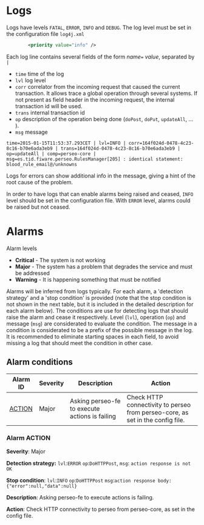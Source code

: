 # Logs

Logs have levels `FATAL`, `ERROR`, `INFO` and `DEBUG`. The log level must be set in the configuration file `log4j.xml`

```xml
		<priority value="info" />
```

Each log line contains several fields of the form *name*`=` *value*, separated by `|`
* `time` time of the log
* `lvl` log level
* `corr` correlator from the incoming request that caused the current transaction. It allows trace a global operation through several systems. If not present as field header in the incoming request, the internal transaction id will be used.
* `trans` internal transaction id
* `op`  description of the operation being done (`doPost`, `doPut`, `updateAll`, ... ).
* `msg` message

```
time=2015-01-15T11:53:37.293CET | lvl=INFO | corr=164f024d-0478-4c23-8c16-b70e6ada3eb9 | trans=164f024d-0478-4c23-8c16-b70e6ada3eb9 | op=updateAll | comp=perseo-core | msg=es.tid.fiware.perseo.RulesManager[205] : identical statement: blood_rule_email@/unknowns
```

Logs for errors can show additional info in the message, giving a hint of the root cause of the problem.

 In order to have logs that can enable alarms being raised and ceased, `INFO` level should be set in the configuration file.
With `ERROR` level, alarms could be raised but not ceased.


# Alarms

Alarm levels

* **Critical** - The system is not working
* **Major** - The system has a problem that degrades the service and must be addressed
* **Warning** - It is happening something that must be notified

Alarms will be inferred from logs typically. For each alarm, a 'detection strategy' and a 'stop condition' is provided (note that the stop condition is not shown in the next table, but it is included in the detailed description for each alarm below). The conditions are use for detecting logs that should raise the alarm and cease it respectively. Level (`lvl`), operation  (`op`) and message (`msg`) are considerated to evaluate the condition. The message in a condition is considerated to be a prefix of the possible message in the log. It is  recommended to  eliminate starting spaces in each field, to avoid missing a log that should meet the condition in other case.

## Alarm conditions

Alarm ID | Severity | Description | Action
---|---|---|---|
[ACTION](#action)|Major|Asking perseo-fe to execute actions is failing |Check HTTP connectivity to perseo from perseo-core, as set in the config file.

<a name="action"></a>
### Alarm ACTION

**Severity**: Major

**Detection strategy:** `lvl`:`ERROR` `op`:`DoHTTPPost`, `msg`: `action response is not OK`

**Stop condition**: `lvl`:`INFO` `op`:`DoHTTPPost` `msg`:`action response body: {"error":null,"data":null}`

**Description**: Asking perseo-fe to execute actions is failing.

**Action**: Check HTTP connectivity to perseo from perseo-core, as set in the config file.
